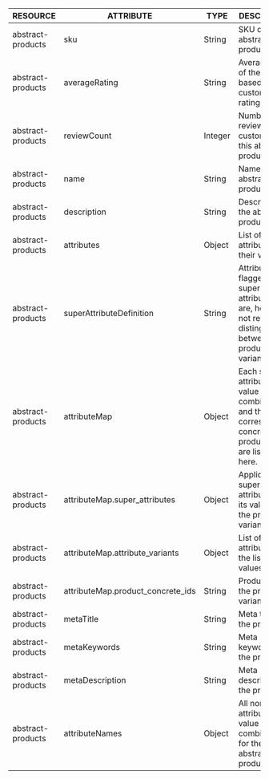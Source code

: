 | RESOURCE | ATTRIBUTE | TYPE | DESCRIPTION |
|-|-|-|-|
| abstract-products | sku | String | SKU of the abstract product. |
| abstract-products | averageRating | String | Average rating of the product based on customer rating. |
| abstract-products | reviewCount | Integer | Number of reviews left by customer for this abstract product. |
| abstract-products | name | String | Name of the abstract product. |
| abstract-products | description | String | Description of the abstract product. |
| abstract-products | attributes | Object | List of attributes and their values. |
| abstract-products | superAttributeDefinition | String | Attributes flagged as super attributes that are, however, not relevant to distinguish between the product variants. |
| abstract-products | attributeMap | Object | Each super attribute / value combination and the corresponding concrete product IDs are listed here. |
| abstract-products | attributeMap.super_attributes | Object | Applicable super attribute and its values for the product variants. |
| abstract-products | attributeMap.attribute_variants | Object | List of super attributes with the list of values. |
| abstract-products | attributeMap.product_concrete_ids | String | Product IDs of the product variants. |
| abstract-products | metaTitle | String | Meta title of the product. |
| abstract-products | metaKeywords | String | Meta keywords of the product. |
| abstract-products | metaDescription | String | Meta description of the product. |
| abstract-products | attributeNames | Object | All non-super attribute / value combinations for the abstract product. |
